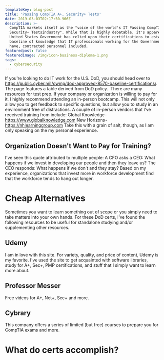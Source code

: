 ```yaml
---
templateKey: blog-post
title: 'Passing CompTIA A+, Security+ Tests'
date: 2019-03-03T02:17:50.966Z
description: >-
  CompTIA markets itself as the "voice of the world's IT Passing CompTIA A+,
  Security+ Testsindustry". While that is highly debatable, it's apparent the
  United States Government has relied upon their certifications to establish a
  baseline of knowledge that IT professionals working for the Government should
  have, contracted personnel included.
featuredpost: false
featuredimage: /img/icon-business-diploma-1.png
tags:
  - cybersecurity
---
```


If you're looking to do IT work for the U.S. DoD, you should head over to https://public.cyber.mil/cwmp/dod-approved-8570-baseline-certifications/. The page features a table derived from DoD policy. 
There are many resources for test prep. If your company or organization is willing to pay for it, I highly recommend attending an in-person bootcamp. This will not only allow you to get feedback to specific questions, but allow you to study in an environment free of distractions.
A couple of in-person vendors that I've received training from include:
Global Knowledge - https://www.globalknowledge.com
New Horizons - https://nhlearninggroup.com
Take this with a grain of salt, though, as I am only speaking on the my personal experience.
## Organization Doesn't Want to Pay for Training?
I've seen this quote attributed to multiple people:
A CFO asks a CEO: What happens if we invest in developing our people and then they leave us?
The CEO responds: What happens if we don't and they stay?
Based on my experience, organizations that invest more in workforce development find that the workforce tends to hang out longer.
# Cheap Alternatives
Sometimes you want to learn something out of scope or you simply need to take matters into your own hands. For these DoD certs, I've found the following resources to be useful for standalone studying and/or supplementing other resources.
## Udemy 
I am in love with this site. For variety, quality, and price of content, Udemy is my favorite. I've used the site to get acquainted with software libraries, study for A+, Sec+, PMP certifications, and stuff that I simply want to learn more about.
## Professor Messer
Free videos for A+, Net+, Sec+ and more. 
## Cybrary
This company offers a series of limited (but free) courses to prepare you for CompTIA exams and more.
# What do certs accomplish?
